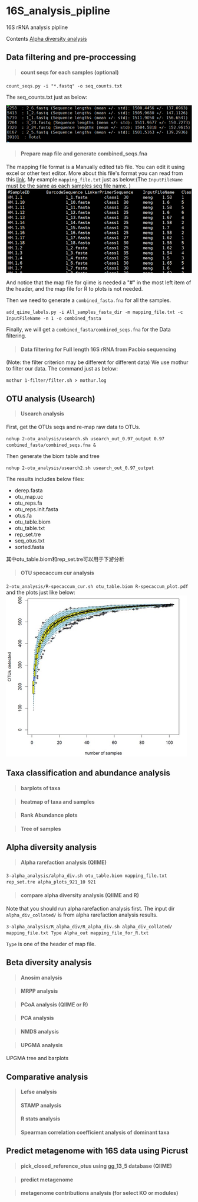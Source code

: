 # 16S_analysis_pipline
16S rRNA analysis pipline

Contents
[Alpha diversity analysis](#anchor)



## Data filtering and pre-proccessing
> #### count seqs for each samples (optional)
`count_seqs.py -i "*.fastq" -o seq_counts.txt`

The seq_counts.txt just as below:

![seq_couns_results](images/seq_counts_results.png)

> #### Prepare map file and generate combined_seqs.fna
The mapping file format is a Manually edited tab file. You can edit it using excel or other text editor. More about this file's format you can read from this [link](http://qiime.org/documentation/file_formats.html#metadata-mapping-files). My example `mapping_file.txt` just as below:(The  `InputFileName` must be the same as each samples seq file name. )
![map_file_example](images/map_file_example.png)

And notice that the map file for qiime is needed a "#" in the most left item of the header, and the map file for R to plots is not needed.

Then we need to generate a `combined_fasta.fna` for all the samples.

`add_qiime_labels.py -i All_samples_fasta_dir -m mapping_file.txt -c InputFileName -n 1 -o combined_fasta`

Finally, we will get a `combined_fasta/combined_seqs.fna` for the Data filtering.

> #### Data filtering for Full length 16S rRNA from Pacbio sequencing 
(Note: the filter criterion may be different for different data)
We use mothur to filter our data. The command just as below:

`mothur 1-filter/filter.sh > mothur.log`

## OTU analysis (Usearch)
> #### Usearch analysis
First, get the OTUs seqs and re-map raw data to OTUs.

`nohup 2-otu_analysis/usearch.sh usearch_out_0.97_output 0.97 combined_fasta/combined_seqs.fna &`

Then generate the biom table and tree

`nohup 2-otu_analysis/usearch2.sh usearch_out_0.97_output`

The results includes below files:
+ derep.fasta
+ otu_map.uc
+ otu_reps.fa
+ otu_reps.init.fasta
+ otus.fa
+ otu_table.biom
+ otu_table.txt
+ rep_set.tre
+ seq_otus.txt
+ sorted.fasta

其中otu_table.biom和rep_set.tre可以用于下游分析

> #### OTU specaccum cur analysis

`2-otu_analysis/R-specaccum_cur.sh otu_table.biom R-specaccum_plot.pdf` and the plots just like below:
![specaccum_cur](images/specaccum_cur.jpg)


## Taxa classification and abundance analysis
> #### barplots of taxa

> #### heatmap of taxa and samples

> ####  Rank Abundance plots

> #### Tree of samples

## Alpha diversity analysis
> #### Alpha rarefaction analysis (QIIME)

`3-alpha_analysis/alpha_div.sh otu_table.biom mapping_file.txt rep_set.tre alpha_plots_921_10 921`

> #### compare alpha diversity analysis (QIIME and R)
Note that you should run alpha rarefaction analysis first. The input dir `alpha_div_collated/` is from  alpha rarefaction analysis results.

`3-alpha_analysis/R_alpha_div/R_alpha_div.sh alpha_div_collated/ mapping_file.txt Type Alpha_out mapping_file_for_R.txt`

`Type` is one of the header of map file.

## Beta diversity analysis

> #### Anosim analysis

> #### MRPP analysis

> #### PCoA analysis (QIIME or R)

> #### PCA analysis

> #### NMDS analysis

> #### UPGMA analysis
UPGMA tree and barplots

## Comparative analysis
> #### Lefse analysis
> #### STAMP analysis
> #### R stats analysis
> #### Spearman correlation coefficient analysis of dominant taxa

## Predict metagenome with 16S data using Picrust

> #### pick_closed_reference_otus using gg_13_5 database (QIIME)

> #### predict metagenome

> #### metagenome contributions analysis (for select KO or modules)

> #### 



